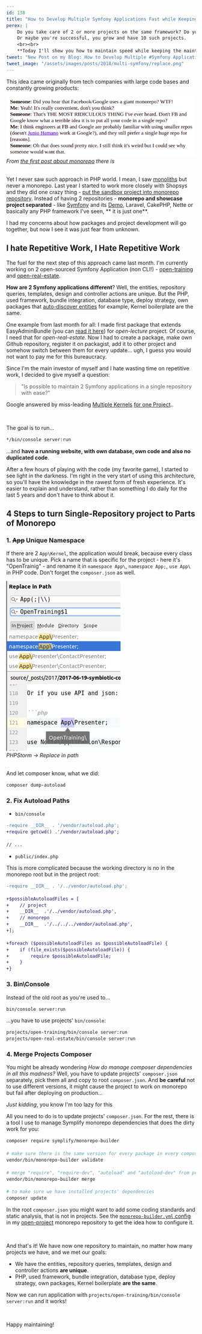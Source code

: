 ```yaml
---
id: 138
title: "How to Develop Multiple Symfony Applications Fast while Keeping the Quality"
perex: |
    Do you take care of 2 or more projects on the same framework? Do you upgrade them both to the newest version of the framework from time to time?
    Or maybe you're successful, you grow and have 10 such projects.
    <br><br>
    **Today I'll show you how to maintain speed while keeping the maintenance cost low**.
tweet: "New Post on my Blog: How to Develop Multiple #Symfony Applications Fast while Keeping the Quality  #git"
tweet_image: "/assets/images/posts/2018/multi-symfony/replace.png"
---
```


This idea came originally from tech companies with large code bases and constantly growing products:

<div class="text-center">
    <img src="/assets/images/posts/2018/multi-symfony/intro.png" class="img-thumbnail">
    <br>
    <em>From <a href="https://danluu.com/monorepo/">the first post about monorepo</a> there is</em>
</div>

<br>

Yet I never saw such approach in PHP world. I mean, I saw [monoliths](https://gomonorepo.org/#terms) but never a monorepo. Last year I started to work more closely with Shopsys and they did one crazy thing - [put the sandbox project into monorepo repository](ttps://github.com/shopsys/shopsys/tree/master/project-base). Instead of having 2 repositories - **monorepo and showcase project separated** - like [Symfony](https://github.com/symfony/symfony) and its [Demo](https://github.com/symfony/demo), Laravel, CakePHP, Nette or basically any PHP framework I've seen, ** it is just one**.

I had my concerns about how packages and project development will go together, but now I see it was just fear from unknown.

## I hate Repetitive Work, I Hate Repetitive Work

The fuel for the next step of this approach came last month. I'm currently working on 2 open-sourced Symfony Application (non CLI!) - [open-training](https://github.com/tomasvotruba/open-training) and [open-real-estate](https://github.com/TomasVotruba/open-project).

**How are 2 Symfony applications different**? Well, the entities, repository queries, templates, design and controller actions are unique.
But the PHP, used framework, bundle integration, database type, deploy strategy, own packages that [auto-discover entities](https://github.com/TomasVotruba/open-project/tree/master/packages/auto-discovery) for example, Kernel boilerplate are the same.

One example from last month for all: I made first package that extends EasyAdminBundle (you can [read it here](/blog/2018/08/20/painful-experience-over-solutions-extend-configuration-in-easy-admin-bundle-with-collector/)) for *open-lecture* project. Of course, I need that for *open-real-estate*. Now I had to create a package, make own Github repository, register it on packagist, add it to other project and somehow switch between them for every update... ugh, I guess you would not want to pay me for this bureaucracy.

Since I'm the main investor of myself and I hate wasting time on repetitive work, I decided to give myself a question:

<blockquote class="blockquote text-center">
    "Is possible to maintain 2 Symfony applications in a single repository with ease?"
</blockquote>

Google answered by miss-leading [Multiple Kernels](https://jolicode.com/blog/multiple-applications-with-symfony2) [for one Project](https://stackoverflow.com/questions/45925697/more-than-one-application-per-project-repository-with-symfony-4)..

<br>

The goal is to run...

```bash
*/bin/console server:run
```

...and **have a running website, with own database, own code and also no duplicated code**.

After a few hours of playing with the code (my favorite game), I started to see light in the darkness.
I'm right in the very start of using this architecture, so you'll have the knowledge in the rawest form of fresh experience. It's easier to explain and understand, rather than something I do daily for the last 5 years and don't have to think about it.

## 4 Steps to turn Single-Repository project to Parts of Monorepo

### 1. <strike>App</strike> Unique Namespace

If there are 2 `App\Kernel`, the application would break, because every class has to be unique. Pick a name that is specific for the project - here it's "OpenTrainig" - and rename it in `namespace App\`, `namespace App;`, `use App\` in PHP code. Don't forget the `composer.json` as well.

<div class="text-center">
    <img src="/assets/images/posts/2018/multi-symfony/replace.png" class="img-thumbnail">
    <br>
    <em>PHPStorm → Replace in path</em>
</div>

<br>

And let composer know, what we did:

```bash
composer dump-autoload
```


### 2. Fix Autoload Paths

- `bin/console`

```diff
-require __DIR__ . '/vendor/autoload.php';
+require getcwd() .'/vendor/autoload.php';

// ...
```

- `public/index.php`

This is more complicated because the working directory is no in the monorepo root but in the project root:

```diff
-require __DIR__ . '/../vendor/autoload.php';

+$possibleAutoloadFiles = [
+    // project
+    __DIR__  .'/../vendor/autoload.php',
+    // monorepo
+    __DIR__  .'/../../../vendor/autoload.php',
+];

+foreach ($possibleAutoloadFiles as $possibleAutoloadFile) {
+    if (file_exists($possibleAutoloadFile)) {
+        require $possibleAutoloadFile;
+    }
+}
```

### 3. Bin\Console

Instead of the old root as you're used to...

```bash
bin/console server:run
```

...you have to use projects' `bin/console`:

```bash
projects/open-training/bin/console server:run
projects/open-real-estate/bin/console server:run
```

### 4. Merge Projects Composer

You might be already wondering *How do manage composer dependencies in all this madness?* Well, you have to update projects' `composer.json` separately, pick them all and copy to root `composer.json`. And **be careful** not to use different versions, it might cause the project to work on monorepo but fail after deploying on production...

*Just kidding*, you know I'm too lazy for this

All you need to do is to update projects' `composer.json`. For the rest, there is a tool I use to manage Symplify monorepo dependencies that does the dirty work for you:

```bash
composer require symplify/monorepo-builder

# make sure there is the same version for every package in every composer.json
vendor/bin/monorepo-builder validate

# merge "require", "require-dev", "autoload" and "autoload-dev" from projects to the root composer.json
vendor/bin/monorepo-builder merge

# to make sure we have installed projects' dependencies
composer update 
```

In the root `composer.json` you might want to add some coding standards and static analysis, that is not in projects.
See the [`monorepo-builder.yml` config ](https://github.com/TomasVotruba/open-project/blob/master/monorepo-builder.yml) in my [open-project](https://github.com/TomasVotruba/open-project/) monorepo repository to get the idea how to configure it.

<br>

And that's it! We have now one repository to maintain, no matter how many projects we have, and we met our goals:

- We have the entities, repository queries, templates, design and controller actions **are unique**.
- PHP, used framework, bundle integration, database type, deploy strategy, own packages, Kernel boilerplate **are the same**.

Now we can run application with `projects/open-training/bin/console server:run` and it works!

<br>

Happy maintaining!
